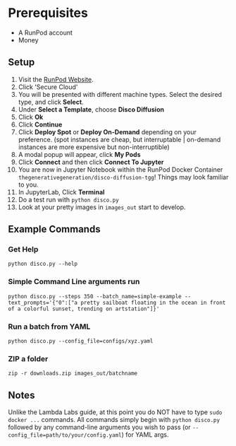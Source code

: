 # Prerequisites

  - A RunPod account
  - Money

## Setup

1. Visit the [RunPod Website](https://runpod.io/).
2. Click 'Secure Cloud'
3. You will be presented with different machine types.  Select the desired type, and click **Select**.
4. Under **Select a Template**, choose **Disco Diffusion**
5. Click **Ok**
6. Click **Continue**
7. Click **Deploy Spot** or **Deploy On-Demand** depending on your preference.
  (spot instances are cheap, but interruptable | on-demand instances are more expensive but non-interruptible)
9. A modal popup will appear, click **My Pods**
10. Click **Connect** and then click **Connect To Jupyter**
11. You are now in Jupyter Notebook within the RunPod Docker Container `thegenerativegeneration/disco-diffusion-tgg`!  Things may look familiar to you.
12. In JupyterLab, Click **Terminal**
13. Do a test run with `python disco.py`
14. Look at your pretty images in `images_out` start to develop.

## Example Commands

### Get Help

`python disco.py --help`

### Simple Command Line arguments run

`python disco.py --steps 350 --batch_name=simple-example --text_prompts='{"0":["a pretty sailboat floating in the ocean in front of a colorful sunset, trending on artstation"]}'`

### Run a batch from YAML

`python disco.py --config_file=configs/xyz.yaml`

### ZIP a folder

`zip -r downloads.zip images_out/batchname`

## Notes

Unlike the Lambda Labs guide, at this point you do NOT have to type `sudo docker ...` commands.  All commands simply begin with `python disco.py` followed by any command-line arguments you wish to pass (or `--config_file=path/to/your/config.yaml`) for YAML args.
